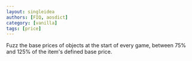 ```yaml
---
layout: singleidea
authors: [FIQ, aosdict]
category: [vanilla]
tags: [price]
---
```

Fuzz the base prices of objects at the start of every game, between 75% and 125% of the item's defined base price.
